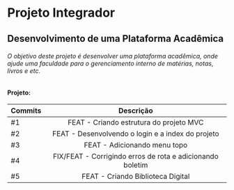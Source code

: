# Projeto Integrador
## Desenvolvimento de uma Plataforma Acadêmica
###### O objetivo deste projeto é desenvolver uma plataforma acadêmica, onde ajude uma faculdade para o gerenciamento interno de matérias, notas, livros e etc. 

#### Projeto:
|    Commits    |   Descrição   |
| ------------- |:-------------:|
| #1            | FEAT - Criando estrutura do projeto MVC   |
| #2            | FEAT - Desenvolvendo o login e a index do projeto   |
| #3            | FEAT - Adicionando menu topo   |
| #4            | FIX/FEAT - Corrigindo erros de rota e adicionando boletim  |
| #5            | FEAT - Criando Biblioteca Digital  |